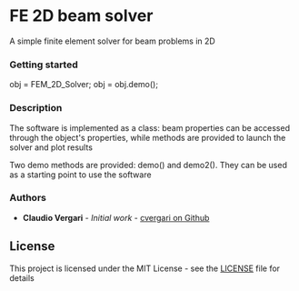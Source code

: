 # FE 2D beam solver

A simple finite element solver for beam problems in 2D

### Getting started
obj = FEM_2D_Solver;
obj = obj.demo();

### Description
The software is implemented as a class: beam properties can be accessed through the object's properties, while methods are provided to launch the solver and plot results
 
Two demo methods are provided: demo() and demo2(). They can be used as a starting point to use the software

### Authors
* **Claudio Vergari** - *Initial work* - [cvergari on Github](https://github.com/cvergari/)

## License

This project is licensed under the MIT License - see the [LICENSE](LICENSE) file for details